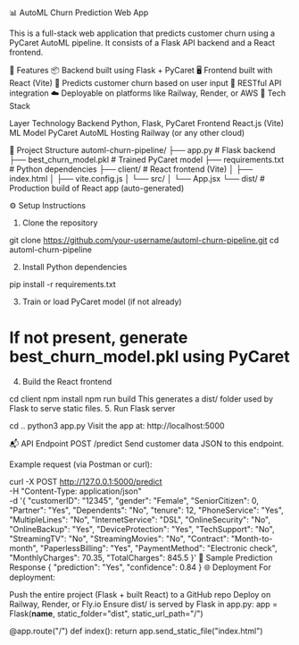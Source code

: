 📊 AutoML Churn Prediction Web App

This is a full-stack web application that predicts customer churn using a PyCaret AutoML pipeline.
It consists of a Flask API backend and a React frontend.

🚀 Features
📦 Backend built using Flask + PyCaret
🖥️ Frontend built with React (Vite)
🔮 Predicts customer churn based on user input
🔗 RESTful API integration
☁️ Deployable on platforms like Railway, Render, or AWS
🧠 Tech Stack


Layer	  Technology
Backend	 Python, Flask, PyCaret
Frontend	React.js (Vite)
ML Model	PyCaret AutoML
Hosting	Railway (or any other cloud)

📁 Project Structure
automl-churn-pipeline/
├── app.py               # Flask backend
├── best_churn_model.pkl # Trained PyCaret model
├── requirements.txt     # Python dependencies
├── client/              # React frontend (Vite)
│   ├── index.html
│   ├── vite.config.js
│   └── src/
│       └── App.jsx
└── dist/                # Production build of React app (auto-generated)

⚙️ Setup Instructions
1. Clone the repository

git clone https://github.com/your-username/automl-churn-pipeline.git
cd automl-churn-pipeline

2. Install Python dependencies

pip install -r requirements.txt

3. Train or load PyCaret model (if not already)

# If not present, generate best_churn_model.pkl using PyCaret
4. Build the React frontend

cd client
npm install
npm run build
This generates a dist/ folder used by Flask to serve static files.
5. Run Flask server

cd ..
python3 app.py
Visit the app at: http://localhost:5000

📬 API Endpoint
POST /predict
Send customer data JSON to this endpoint.

Example request (via Postman or curl):

curl -X POST http://127.0.0.1:5000/predict \
  -H "Content-Type: application/json" \
  -d '{
    "customerID": "12345",
    "gender": "Female",
    "SeniorCitizen": 0,
    "Partner": "Yes",
    "Dependents": "No",
    "tenure": 12,
    "PhoneService": "Yes",
    "MultipleLines": "No",
    "InternetService": "DSL",
    "OnlineSecurity": "No",
    "OnlineBackup": "Yes",
    "DeviceProtection": "Yes",
    "TechSupport": "No",
    "StreamingTV": "No",
    "StreamingMovies": "No",
    "Contract": "Month-to-month",
    "PaperlessBilling": "Yes",
    "PaymentMethod": "Electronic check",
    "MonthlyCharges": 70.35,
    "TotalCharges": 845.5
}'
🧪 Sample Prediction Response
{
  "prediction": "Yes",
  "confidence": 0.84
}
🌐 Deployment
For deployment:

Push the entire project (Flask + built React) to a GitHub repo
Deploy on Railway, Render, or Fly.io
Ensure dist/ is served by Flask in app.py:
app = Flask(__name__, static_folder="dist", static_url_path="/")

@app.route("/")
def index():
    return app.send_static_file("index.html")
